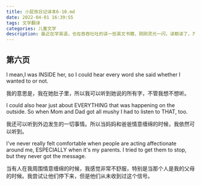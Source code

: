 ```yaml
---
title: 小屁孩日记译本6-10.md
date: 2022-04-01 16:39:55
tags: 文学翻译
categories: 儿童文学
description: 最近在学英语，也在吞吞吐吐的读一些英文书籍，刚刚灵光一闪，读都读了，为啥不把它记录下来，索性就搞一个中文译本吧！哈哈哈哈，哥们从今以后可能又要多一个title了，儿童英文读物翻译家
---
```


## 第六页

I mean,I was INSIDE her, so I could hear every word she said whether I wanted to or not.

我的意思是，我在她肚子里，所以我可以听到她说的所有字，不管我想不想听。

I could also hear just about EVERYTHING that was happening on the outside. So when Mom and Dad got all mushy I had to listen to THAT, too.

我还可以听到外边发生的一切事情。所以当妈妈和爸爸情意缠绵的时候，我依然可以听到。

I've never really felt comfortable when people are acting affectionate around me, ESPECIALLY when it's my parents. I tried to get them to stop, but they never got the message.

当有人在我周围情意缠绵的时候，我感觉非常不舒服，特别是当那个人是我的父母的时候。我尝试让他们停下来，但是他们从未收到过这个信号。

